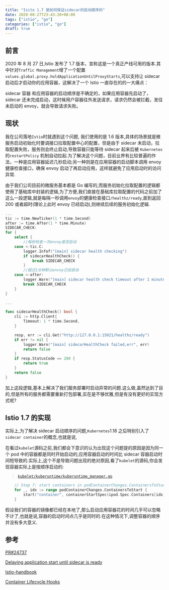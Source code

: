 ```yaml
---
title: "Isito 1.7 是如何保证sidecar的启动顺序的"
date: 2020-08-27T23:43:20+08:00
tags: ["istio", "go"]
categories: ["istio", "go"]
draft: true
---
```


## 前言

2020 年 8 月 27 日,Istio 发布了 1.7 版本，宣称这是一个真正产线可用的版本.其中针对`Traffic Management`增了一个配置`values.global.proxy.holdApplicationUntilProxyStarts`,可以支持让 sidecar 启动后才启动你的应用容器，这解决了一个 Istio 一直存在的的一大痛点：

<!--more-->

sidecar 容器 和应用容器的启动顺序是不确定的，如果应用容器先启动了，sidecar 还未完成启动，这时候用户容器往外发送请求，请求仍然会被拦截，发往未启动的 envoy，就会导致请求失败。

## 现状

我在公司落地`Istio`时就遇到这个问题, 我们使用的是 1.6 版本,具体的场景就是微服务启动初始化时要调接口拉取配置中心的配置，但是由于 sidecar 未启动，拉取配置失败，服务则会终止启动,导致容器只能等待 sidecar 起来后被 `Kubernetes` 的`restartPolicy` 机制自动拉起.为了解决这个问题，目前业界有比较普遍的作法，一种是应用容器延迟几秒启动;另一种则是在应用容器的启动脚本调用 envoy 健康检查接口，确保 envoy 启动了再启动应用，这样就避免了应用启动时的访问异常.

由于我们公司目前的微服务基本都是 Go 编写的,而服务初始化拉取配置的逻辑都使用了基础库中封装的逻辑,为了方便,我们直接在基础库拉取配置的代码之前加了这么一段逻辑,就是每隔一秒调用`envoy`的健康检查接口`/healthz/ready`,直到返回 200 或者超时(理论上此时 envoy 已经启动),则继续后续的服务初始化逻辑.

```go
...
tic := time.NewTicker(1 * time.Second)
after := time.After(1 * time.Minute)
SIDECAR_CHECK:
for {
    select {
        //每秒检查一次envoy是否启动
    case <-tic.C:
        logger.Infof("[main] sidecar health checking")
        if sidecarHealthCheck() {
            break SIDECAR_CHECK
        }
        //超过1分钟默认envoy已经启动
    case <-after:
        logger.Warn("[main] sidecar health check timeout after 1 minutes")
        break SIDECAR_CHECK
    }
}

...

func sidecarHealthCheck() bool {
	cli := http.Client{
		Timeout: 1 * time.Second,
	}

	resp, err := cli.Get("http://127.0.0.1:15021/healthz/ready")
	if err != nil {
		logger.Warn("[main] sidecarHealthCheck failed,err", err)
		return false
	}
	if resp.StatusCode == 200 {
		return true
	}
	return false
}

```

加上这段逻辑,基本上解决了我们服务部署时启动异常的问题.这么做,虽然达到了目的,但是所有的服务都需要重新打包部署,实在是不够优雅,但是有没有更好的实现方式呢?

## Istio 1.7 的实现

实际上,为了解决 sidecar 启动顺序的问题,`Kubernetes`1.18 之后特别引入了`sidecar container`的概念,也就是说,

在看过`kubelet`源码之前,我们都会下意识的认为出现这个问题提的原因是因为同一个 pod 中的容器都是同时开始启动的,应用容器启动的时间比 sidecar 容器启动时间短导致的.实际上,这个不是导致问题出现的绝对原因,看了`kubelet`的源码,你会发现容器实际上是按顺序启动的:

> [`kubelet/kuberuntime/kuberuntime_manager.go`](https://github.com/kubernetes/kubernetes/blob/v1.18.6/pkg/kubelet/kuberuntime/kuberuntime_manager.go#L830-L833)

```go
    // Step 7: start containers in podContainerChanges.ContainersToStart.
	for _, idx := range podContainerChanges.ContainersToStart {
		start("container", containerStartSpec(&pod.Spec.Containers[idx]))
	}
```

假设我们的容器的镜像都已经在本地了,那么启动应用容器花的时间几乎可以忽略不计了,也就是说,容器的启动时间点几乎是同时的.在这种情况下,调整容器的顺序并没有多大意义.

## 参考

[PR#24737](https://github.com/istio/istio/pull/24737/files#)

[Delaying application start until sidecar is ready](https://medium.com/@marko.luksa/delaying-application-start-until-sidecar-is-ready-2ec2d21a7b74)

[Istio-handbook](https://www.servicemesher.com/istio-handbook/practice/faq.html)

[Container Lifecycle Hooks](https://kubernetes.io/zh/docs/concepts/containers/container-lifecycle-hooks/)
